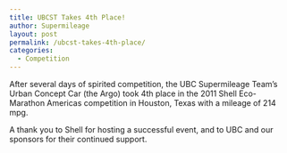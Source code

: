 ```yaml
---
title: UBCST Takes 4th Place!
author: Supermileage
layout: post
permalink: /ubcst-takes-4th-place/
categories:
  - Competition
---
```

After several days of spirited competition, the UBC Supermileage Team&#8217;s Urban Concept Car (the Argo) took 4th place in the 2011 Shell Eco-Marathon Americas competition in Houston, Texas with a mileage of 214 mpg.

A thank you to Shell for hosting a successful event, and to UBC and our sponsors for their continued support.